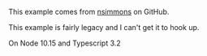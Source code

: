 This example comes from [nsimmons](https://github.com/nsimmons/ts-jest-test-vscode) on GitHub.

This example is fairly legacy and I can't get it to hook up.

On Node 10.15 and Typescript 3.2